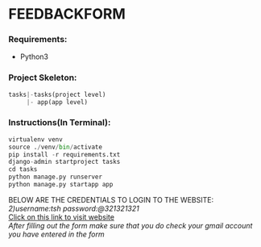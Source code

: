 # FEEDBACKFORM
### Requirements:
 - Python3  
### Project Skeleton:  
```python  
tasks|-tasks(project level)
     |- app(app level)
```  
### Instructions(In Terminal):  
```python  
virtualenv venv  
source ./venv/bin/activate
pip install -r requirements.txt  
django-admin startproject tasks 
cd tasks  
python manage.py runserver  
python manage.py startapp app
```  
BELOW ARE THE CREDENTIALS TO LOGIN TO THE WEBSITE:  
<i>2)username:tsh password:@321321321   </i>  
[Click on this link to visit website](https://tar9.pythonanywhere.com/)  
<i>After filling out the form make sure that you do check your gmail account you have entered in the form </i>
